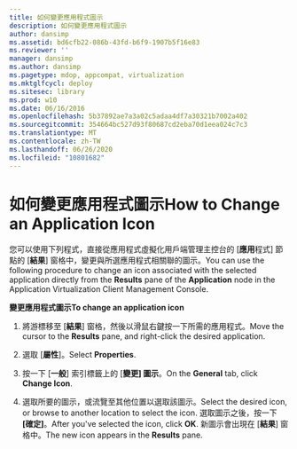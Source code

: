 ```yaml
---
title: 如何變更應用程式圖示
description: 如何變更應用程式圖示
author: dansimp
ms.assetid: bd6cfb22-086b-43fd-b6f9-1907b5f16e83
ms.reviewer: ''
manager: dansimp
ms.author: dansimp
ms.pagetype: mdop, appcompat, virtualization
ms.mktglfcycl: deploy
ms.sitesec: library
ms.prod: w10
ms.date: 06/16/2016
ms.openlocfilehash: 5b37892ae7a3a02c5adaa4df7a30321b7002a402
ms.sourcegitcommit: 354664bc527d93f80687cd2eba70d1eea024c7c3
ms.translationtype: MT
ms.contentlocale: zh-TW
ms.lasthandoff: 06/26/2020
ms.locfileid: "10801682"
---
```

# <span data-ttu-id="f0651-103">如何變更應用程式圖示</span><span class="sxs-lookup"><span data-stu-id="f0651-103">How to Change an Application Icon</span></span>


<span data-ttu-id="f0651-104">您可以使用下列程式，直接從應用程式虛擬化用戶端管理主控台的 [**應用**程式] 節點的 [**結果**] 窗格中，變更與所選應用程式相關聯的圖示。</span><span class="sxs-lookup"><span data-stu-id="f0651-104">You can use the following procedure to change an icon associated with the selected application directly from the **Results** pane of the **Application** node in the Application Virtualization Client Management Console.</span></span>

**<span data-ttu-id="f0651-105">變更應用程式圖示</span><span class="sxs-lookup"><span data-stu-id="f0651-105">To change an application icon</span></span>**

1.  <span data-ttu-id="f0651-106">將游標移至 [**結果**] 窗格，然後以滑鼠右鍵按一下所需的應用程式。</span><span class="sxs-lookup"><span data-stu-id="f0651-106">Move the cursor to the **Results** pane, and right-click the desired application.</span></span>

2.  <span data-ttu-id="f0651-107">選取 [**屬性**]。</span><span class="sxs-lookup"><span data-stu-id="f0651-107">Select **Properties**.</span></span>

3.  <span data-ttu-id="f0651-108">按一下 [**一般**] 索引標籤上的 [**變更] 圖示**。</span><span class="sxs-lookup"><span data-stu-id="f0651-108">On the **General** tab, click **Change Icon**.</span></span>

4.  <span data-ttu-id="f0651-109">選取所要的圖示，或流覽至其他位置以選取該圖示。</span><span class="sxs-lookup"><span data-stu-id="f0651-109">Select the desired icon, or browse to another location to select the icon.</span></span> <span data-ttu-id="f0651-110">選取圖示之後，按一下 **[確定]**。</span><span class="sxs-lookup"><span data-stu-id="f0651-110">After you've selected the icon, click **OK**.</span></span> <span data-ttu-id="f0651-111">新圖示會出現在 [**結果**] 窗格中。</span><span class="sxs-lookup"><span data-stu-id="f0651-111">The new icon appears in the **Results** pane.</span></span>

 

 





